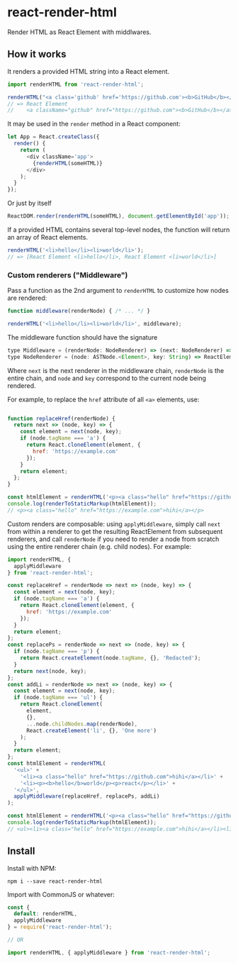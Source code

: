 # react-render-html
Render HTML as React Element with middlwares.

## How it works

It renders a provided HTML string into a React element.

```js
import renderHTML from 'react-render-html';

renderHTML("<a class='github' href='https://github.com'><b>GitHub</b></a>")
// => React Element
//    <a className="github" href="https://github.com"><b>GitHub</b></a>
```

It may be used in the `render` method in a React component:

```js
let App = React.createClass({
  render() {
    return (
      <div className='app'>
        {renderHTML(someHTML)}
      </div>
    );
  }
});
```

Or just by itself
```js
ReactDOM.render(renderHTML(someHTML), document.getElementById('app'));
```

If a provided HTML contains several top-level nodes, the function will return
an array of React elements.

```js
renderHTML('<li>hello</li><li>world</li>');
// => [React Element <li>hello</li>, React Element <li>world</li>]
```

### Custom renderers ("Middleware")

Pass a function as the 2nd argument to `renderHTML` to customize how nodes are rendered:
```js
function middleware(renderNode) { /* ... */ }

renderHTML('<li>hello</li><li>world</li>', middleware);
```

The middleware function should have the signature
```js
type Middleware = (renderNode: NodeRenderer) => (next: NodeRenderer) => NodeRenderer
type NodeRenderer = (node: ASTNode.<Element>, key: String) => ReactElement
```

Where `next` is the next renderer in the middleware chain, `renderNode` is the entire chain, and `node` and `key` correspond to the current node being rendered.

For example, to replace the `href` attribute of all `<a>` elements, use:
```js

function replaceHref(renderNode) {
  return next => (node, key) => {
    const element = next(node, key);
    if (node.tagName === 'a') {
      return React.cloneElement(element, {
        href: 'https://example.com'
      });
    }
    return element;
  };
}

const htmlElement = renderHTML('<p><a class="hello" href="https://github.com">hihi</a></p>', replaceHref);
console.log(renderToStaticMarkup(htmlElement));
// <p><a class="hello" href="https://example.com">hihi</a></p>
```

Custom renders are composable: using `applyMiddleware`, simply call `next` from within a renderer to get the resulting ReactElement from subsequent renderers, and call `renderNode` if you need to render a node from scratch using the entire renderer chain (e.g. child nodes). For example:
```js
import renderHTML, {
  applyMiddleware
} from 'react-render-html';

const replaceHref = renderNode => next => (node, key) => {
  const element = next(node, key);
  if (node.tagName === 'a') {
    return React.cloneElement(element, {
      href: 'https://example.com'
    });
  }
  return element;
};
const replacePs = renderNode => next => (node, key) => {
  if (node.tagName === 'p') {
    return React.createElement(node.tagName, {}, 'Redacted');
  }
  return next(node, key);
};
const addLi = renderNode => next => (node, key) => {
  const element = next(node, key);
  if (node.tagName === 'ul') {
    return React.cloneElement(
      element,
      {},
      ...node.childNodes.map(renderNode),
      React.createElement('li', {}, 'One more')
    );
  }
  return element;
};
const htmlElement = renderHTML(
  '<ul>' +
    '<li><a class="hello" href="https://github.com">hihi</a></li>' +
    '<li><p><b>hello</b>world</p><p>react</p></li>' +
  '</ul>',
  applyMiddleware(replaceHref, replacePs, addLi)
);

const htmlElement = renderHTML('<p><a class="hello" href="https://github.com">hihi</a></p>', replaceHref);
console.log(renderToStaticMarkup(htmlElement));
// <ul><li><a class="hello" href="https://example.com">hihi</a></li><li><p>Redacted</p><p>Redacted</p></li><li>One more</li></ul>
```

## Install

Install with NPM:

```
npm i --save react-render-html
```

Import with CommonJS or whatever:

```js
const {
  default: renderHTML,
  applyMiddleware
} = require('react-render-html');

// OR

import renderHTML, { applyMiddleware } from 'react-render-html';
```
